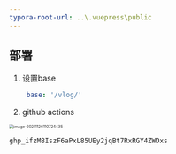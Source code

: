 ```yaml
---
typora-root-url: ..\.vuepress\public
---
```


## 部署

1. 设置base

   ```yaml
    base: '/vlog/'
   ```

2. github actions

<img src="/vlog/vuepress/image-20211126110724435.png" alt="image-20211126110724435" style="zoom:50%;" />







```
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
```

